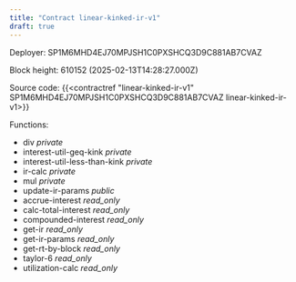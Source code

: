 ```yaml
---
title: "Contract linear-kinked-ir-v1"
draft: true
---
```

Deployer: SP1M6MHD4EJ70MPJSH1C0PXSHCQ3D9C881AB7CVAZ


 



Block height: 610152 (2025-02-13T14:28:27.000Z)

Source code: {{<contractref "linear-kinked-ir-v1" SP1M6MHD4EJ70MPJSH1C0PXSHCQ3D9C881AB7CVAZ linear-kinked-ir-v1>}}

Functions:

* div _private_
* interest-util-geq-kink _private_
* interest-util-less-than-kink _private_
* ir-calc _private_
* mul _private_
* update-ir-params _public_
* accrue-interest _read_only_
* calc-total-interest _read_only_
* compounded-interest _read_only_
* get-ir _read_only_
* get-ir-params _read_only_
* get-rt-by-block _read_only_
* taylor-6 _read_only_
* utilization-calc _read_only_
